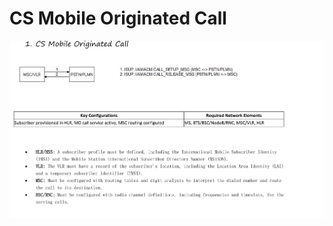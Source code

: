 # CS Mobile Originated Call

![CS Mobile Originated Call](images/CS%20Mobile%20Originated%20Call.png)
